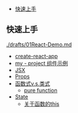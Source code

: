 
<!-- @import "[TOC]" {cmd="toc" depthFrom=1 depthTo=6 orderedList=false} -->

<!-- code_chunk_output -->

- [快速上手](#快速上手)

<!-- /code_chunk_output -->

## 快速上手
[./drafts/01React-Demo.md](./drafts/01React-Demo.md)

- [create-react-app](#create-react-app)
- [my - project 组件示例](#my-project-组件示例)
- [JSX](#jsx)
- [Props](#props)
- [函数式v.s.类式](#函数式vs类式)
  - [pure function](#pure-function)
- [State](#state)
  - [关于函数的this](#关于函数的this)